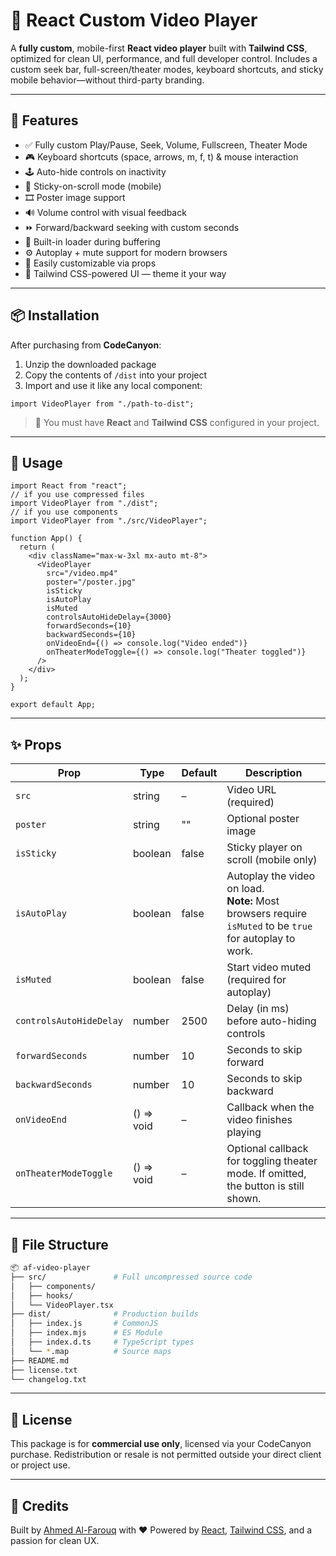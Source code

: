 # 🎥 React Custom Video Player

A **fully custom**, mobile-first **React video player** built with **Tailwind CSS**, optimized for clean UI, performance, and full developer control. Includes a custom seek bar, full-screen/theater modes, keyboard shortcuts, and sticky mobile behavior—without third-party branding.

---

## 🚀 Features

* ✅ Fully custom Play/Pause, Seek, Volume, Fullscreen, Theater Mode
* 🎮 Keyboard shortcuts (space, arrows, m, f, t) & mouse interaction
* 🕹️ Auto-hide controls on inactivity
* 📱 Sticky-on-scroll mode (mobile)
* 🎞 Poster image support
* 🔊 Volume control with visual feedback
* ⏩ Forward/backward seeking with custom seconds
* 🧠 Built-in loader during buffering
* ⚙️ Autoplay + mute support for modern browsers
* 🧩 Easily customizable via props
* 🌙 Tailwind CSS-powered UI — theme it your way

---

## 📦 Installation

After purchasing from **CodeCanyon**:

1. Unzip the downloaded package
2. Copy the contents of `/dist` into your project
3. Import and use it like any local component:

```tsx
import VideoPlayer from "./path-to-dist";
```

> 📌 You must have **React** and **Tailwind CSS** configured in your project.

---

## 🧩 Usage

```tsx
import React from "react";
// if you use compressed files
import VideoPlayer from "./dist";
// if you use components
import VideoPlayer from "./src/VideoPlayer";

function App() {
  return (
    <div className="max-w-3xl mx-auto mt-8">
      <VideoPlayer
        src="/video.mp4"
        poster="/poster.jpg"
        isSticky
        isAutoPlay
        isMuted
        controlsAutoHideDelay={3000}
        forwardSeconds={10}
        backwardSeconds={10}
        onVideoEnd={() => console.log("Video ended")}
        onTheaterModeToggle={() => console.log("Theater toggled")}
      />
    </div>
  );
}

export default App;
```

---

## ✨ Props

<table>
  <thead>
    <tr>
      <th>Prop</th>
      <th>Type</th>
      <th>Default</th>
      <th>Description</th>
    </tr>
  </thead>
  <tbody>
    <tr>
      <td><code>src</code></td>
      <td>string</td>
      <td>–</td>
      <td>Video URL (required)</td>
    </tr>
    <tr>
      <td><code>poster</code></td>
      <td>string</td>
      <td>""</td>
      <td>Optional poster image</td>
    </tr>
    <tr>
      <td><code>isSticky</code></td>
      <td>boolean</td>
      <td>false</td>
      <td>Sticky player on scroll (mobile only)</td>
    </tr>
    <tr>
      <td><code>isAutoPlay</code></td>
      <td>boolean</td>
      <td>false</td>
      <td>
        Autoplay the video on load.<br/>
        <strong>Note:</strong> Most browsers require <code>isMuted</code> to be <code>true</code> for autoplay to work.
      </td>
    </tr>
    <tr>
      <td><code>isMuted</code></td>
      <td>boolean</td>
      <td>false</td>
      <td>Start video muted (required for autoplay)</td>
    </tr>
    <tr>
      <td><code>controlsAutoHideDelay</code></td>
      <td>number</td>
      <td>2500</td>
      <td>Delay (in ms) before auto-hiding controls</td>
    </tr>
    <tr>
      <td><code>forwardSeconds</code></td>
      <td>number</td>
      <td>10</td>
      <td>Seconds to skip forward</td>
    </tr>
    <tr>
      <td><code>backwardSeconds</code></td>
      <td>number</td>
      <td>10</td>
      <td>Seconds to skip backward</td>
    </tr>
    <tr>
      <td><code>onVideoEnd</code></td>
      <td>() => void</td>
      <td>–</td>
      <td>Callback when the video finishes playing</td>
    </tr>
    <tr>
      <td><code>onTheaterModeToggle</code></td>
      <td>() => void</td>
      <td>–</td>
      <td>
        Optional callback for toggling theater mode. If omitted, the button is still shown.
      </td>
    </tr>
  </tbody>
</table>

---

## 📂 File Structure

```bash
📦 af-video-player
├── src/               # Full uncompressed source code
│   ├── components/
│   ├── hooks/
│   └── VideoPlayer.tsx
├── dist/              # Production builds
│   ├── index.js       # CommonJS
│   ├── index.mjs      # ES Module
│   ├── index.d.ts     # TypeScript types
│   └── *.map          # Source maps
├── README.md
├── license.txt
└── changelog.txt
```

---

## 📝 License

This package is for **commercial use only**, licensed via your CodeCanyon purchase. Redistribution or resale is not permitted outside your direct client or project use.

---

## 🙌 Credits

Built by [Ahmed Al-Farouq](https://codecanyon.net/user/ahmed_al_farouq) with ❤️
Powered by [React](https://reactjs.org), [Tailwind CSS](https://tailwindcss.com), and a passion for clean UX.
